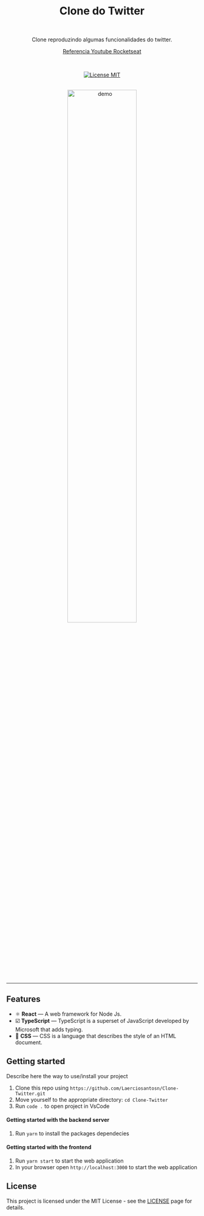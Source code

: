 <div align="center">

  <br>

  <h1>Clone do Twitter  </h1>
  <br>
</div>


<p align="center">Clone reproduzindo algumas funcionalidades do twitter.</p>

<div align="center">

[Referencia Youtube Rocketseat](https://www.youtube.com/watch?v=K-8z_4xvT3o&feature=youtu.be)

</div>


<br>


<p align="center">
  <a href="https://opensource.org/licenses/MIT">
    <img src="https://img.shields.io/badge/License-MIT-blue.svg" alt="License MIT">
  </a>
</p>

<br>

<div align="center">
  <img src="./public/Twitter.gif" alt="demo" width="60%">
</div>

<hr />

## Features

- ⚛️ **React** — A web framework for Node Js.
- ☑️ **TypeScript** — TypeScript is a superset of JavaScript developed by Microsoft that adds typing.
- 📘 **CSS** — CSS is a language that describes the style of an HTML document.

## Getting started

Describe here the way to use/install your project

1. Clone this repo using `https://github.com/Laerciosantosn/Clone-Twitter.git`
2. Move yourself to the appropriate directory: `cd Clone-Twitter`<br />
3. Run `code .` to open project in VsCode<br />

#### Getting started with the backend server

1. Run `yarn` to install the packages dependecies

#### Getting started with the frontend

1. Run `yarn start` to start the web application
2. In your browser open `http://localhost:3000` to start the web application



## License

This project is licensed under the MIT License - see the [LICENSE](https://opensource.org/licenses/MIT) page for details.
